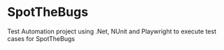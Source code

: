 # SpotTheBugs
Test Automation project using .Net, NUnit and Playwright to execute test cases for SpotTheBugs
